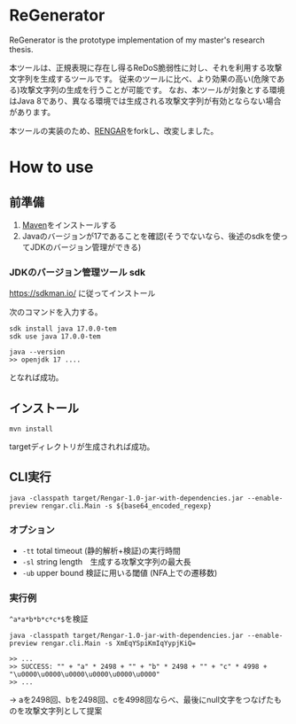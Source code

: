 # ReGenerator

ReGenerator is the prototype implementation of my master's research thesis.

本ツールは、正規表現に存在し得るReDoS脆弱性に対し、それを利用する攻撃文字列を生成するツールです。
従来のツールに比べ、より効果の高い(危険である)攻撃文字列の生成を行うことが可能です。
なお、本ツールが対象とする環境はJava 8であり、異なる環境では生成される攻撃文字列が有効とならない場合があります。

本ツールの実装のため、[RENGAR](https://github.com/d1tto/Rengar)をforkし、改変しました。

# How to use
## 前準備
1. [Maven](https://maven.apache.org/)をインストールする
1. Javaのバージョンが17であることを確認(そうでないなら、後述のsdkを使ってJDKのバージョン管理ができる)

### JDKのバージョン管理ツール sdk
https://sdkman.io/ に従ってインストール

次のコマンドを入力する。
```
sdk install java 17.0.0-tem
sdk use java 17.0.0-tem
```

```
java --version
>> openjdk 17 ....
```
となれば成功。

## インストール
```
mvn install
```
targetディレクトリが生成されれば成功。

## CLI実行
```
java -classpath target/Rengar-1.0-jar-with-dependencies.jar --enable-preview rengar.cli.Main -s ${base64_encoded_regexp}
```

### オプション
- `-tt` total timeout (静的解析+検証)の実行時間
- `-sl` string length　生成する攻撃文字列の最大長
- `-ub` upper bound 検証に用いる閾値 (NFA上での遷移数)

### 実行例
`^a*a*b*b*c*c*$`を検証

```
java -classpath target/Rengar-1.0-jar-with-dependencies.jar --enable-preview rengar.cli.Main -s XmEqYSpiKmIqYypjKiQ=

>> ...
>> SUCCESS: "" + "a" * 2498 + "" + "b" * 2498 + "" + "c" * 4998 + "\u0000\u0000\u0000\u0000\u0000\u0000"
>> ...
```

→ aを2498回、bを2498回、cを4998回ならべ、最後にnull文字をつなげたものを攻撃文字列として提案
